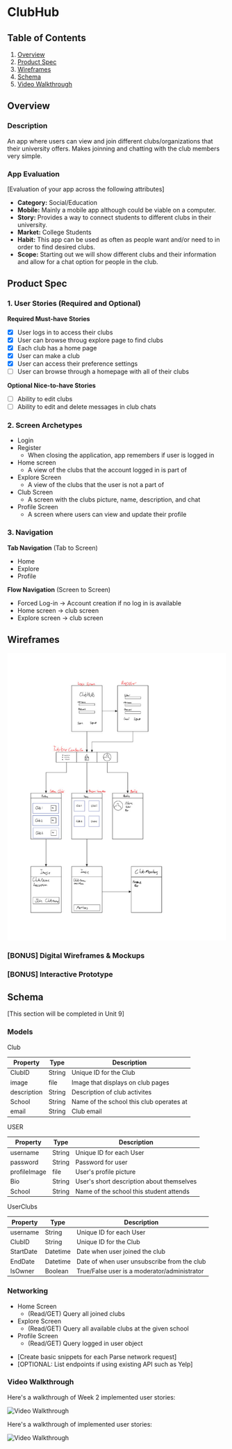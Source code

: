 # ClubHub

## Table of Contents
1. [Overview](#Overview)
1. [Product Spec](#Product-Spec)
1. [Wireframes](#Wireframes)
2. [Schema](#Schema)
3. [Video Walkthrough](#Video-Walkthrough)

## Overview
### Description
An app where users can view and join different clubs/organizations that their university offers. Makes joinning and chatting with the club members very simple.

### App Evaluation
[Evaluation of your app across the following attributes]
- **Category:** Social/Education
- **Mobile:** Mainly a mobile app although could be viable on a computer.
- **Story:** Provides a way to connect students to different clubs in their university.
- **Market:** College Students
- **Habit:** This app can be used as often as people want and/or need to in order to find desired clubs.
- **Scope:** Starting out we will show different clubs and their information and allow for a chat option for people in the club.

## Product Spec

### 1. User Stories (Required and Optional)

**Required Must-have Stories**

- [x] User logs in to access their clubs
- [x] User can browse throug explore page to find clubs
- [x] Each club has a home page
- [x] User can make a club
- [x] User can access their preference settings
- [ ] User can browse through a homepage with all of their clubs

**Optional Nice-to-have Stories**
- [ ] Ability to edit clubs
- [ ] Ability to edit and delete messages in club chats

### 2. Screen Archetypes

* Login
* Register
   * When closing the application, app remembers if user is logged in
* Home screen
   * A view of the clubs that the account logged in is part of
* Explore Screen
   * A view of the clubs that the user is not a part of
* Club Screen
   * A screen with the clubs picture, name, description, and chat
* Profile Screen
   * A screen where users can view and update their profile

### 3. Navigation

**Tab Navigation** (Tab to Screen)

* Home
* Explore
* Profile

**Flow Navigation** (Screen to Screen)

* Forced Log-in -> Account creation if no log in is available
* Home screen -> club screen
* Explore screen -> club screen

## Wireframes
<img src="https://github.com/codepath-13/clubhub/blob/main/ClubHub%20Wireframes%20(Updated).jpg" width=600>

### [BONUS] Digital Wireframes & Mockups

### [BONUS] Interactive Prototype

## Schema 
[This section will be completed in Unit 9]
### Models

Club

|Property|Type|Description|
|--------|----|-----------|
|ClubID|String|Unique ID for the Club|
|image|file|Image that displays on club pages|
|description|String|Description of club activites|
|School|String|Name of the school this club operates at|
|email|String|Club email|

USER

|Property|Type|Description|
|--------|----|-----------|
|username|String|Unique ID for each User|
|password|String|Password for user|
|profileImage|file|User's profile picture|
|Bio|String|User's short description about themselves|
|School|String|Name of the school this student attends|

 UserClubs

|Property|Type|Description|
|--------|----|-----------|
|username|String|Unique ID for each User|
|ClubID|String|Unique ID for the Club|
|StartDate|Datetime|Date when user joined the club|
|EndDate|Datetime|Date of when user unsubscribe from the club|
|IsOwner|Boolean|True/False user is a moderator/administrator|


### Networking

* Home Screen
  * (Read/GET) Query all joined clubs
* Explore Screen
  * (Read/GET) Query all available clubs at the given school
* Profile Screen
  * (Read/GET) Query logged in user object
- [Create basic snippets for each Parse network request]
- [OPTIONAL: List endpoints if using existing API such as Yelp]

### Video Walkthrough

Here's a walkthrough of Week 2 implemented user stories:

<img src='/clubHub.gif' title='Video Walkthrough' width='' alt='Video Walkthrough' />

Here's a walkthrough of implemented user stories:

<img src='http://g.recordit.co/vaucCqahZw.gif' title='Video Walkthrough' width='' alt='Video Walkthrough' />
